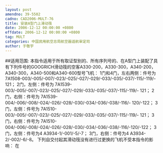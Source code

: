 ```yaml
---
layout: post
amendno: 39-5502
cadno: CAD2006-MULT-76
title: 安装A型门上滑动筏
date: 2006-12-12 00:00:00 +0800
effdate: 2006-12-12 00:00:00 +0800
tag: MULT
categories: 中国民用航空总局航空器适航审定司
author: 于敬宇
---
```


##适用范围:
本指令适用于所有取证型别的、所有序列号的、在A型门上装配了具有下列件号的GOOGRICH滑动筏的空客A330-200，A330-300，A340-200，A340-300，A340-500和A340-600型号飞机：
1门和4门，左右两侧：件号为
7A1508-003/-005/-007/-023/-025/-027/-029/-033/-035/-037/-115/-119/-
121；
2门，左侧：件号为
7A1539-003/-005/-007/-023/-025/-027/-029/-033/-035/-037/-115/-119/-
121；
2门，右侧：件号为
7A1539-004/-006/-008/-024/-026/-028/-030/-034/-036/-038/-116/-
120/-122；     3门，左侧：件号为
7A1510-003/-005/-007/-023/-025/-027/-029/-033/-035/-037/-115/-119/-
121；
3门，右侧：件号为 7A1510-004/-006/-008/-024/-026/-028/-030/-034/-036/-038/-116/-120/-122；
3门，左侧：件号为4 A3934-1/-001/-5/-7；
3门，右侧：件号为4 A3934-2/-002/-6/-8。
下列自交付起其滑动筏没有进行过更换的飞机不受本指令的影响：
在

